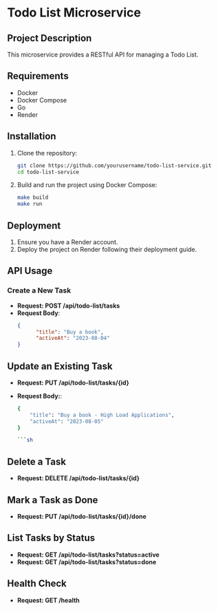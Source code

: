 # Todo List Microservice

## Project Description
This microservice provides a RESTful API for managing a Todo List.

## Requirements
- Docker
- Docker Compose
- Go
- Render

## Installation
1. Clone the repository:
   ```sh
   git clone https://github.com/yourusername/todo-list-service.git
   cd todo-list-service
   ```

2. Build and run the project using Docker Compose:
   ```sh
   make build
   make run
   ```

## Deployment
1. Ensure you have a Render account.
2. Deploy the project on Render following their deployment guide.

## API Usage
### Create a New Task
- **Request: POST /api/todo-list/tasks**
- **Request Body**:
  ```json
  {
        "title": "Buy a book",
        "activeAt": "2023-08-04"
  }

## Update an Existing Task

- **Request: PUT /api/todo-list/tasks/{id}**
- **Request Body:**:

    ```sh
    {
        "title": "Buy a book - High Load Applications",
        "activeAt": "2023-08-05"
    }

    ```sh
## Delete a Task
- **Request: DELETE /api/todo-list/tasks/{id}**

## Mark a Task as Done
- **Request: PUT /api/todo-list/tasks/{id}/done**

## List Tasks by Status
- **Request: GET /api/todo-list/tasks?status=active**
- **Request: GET /api/todo-list/tasks?status=done**

## Health Check
- **Request: GET /health**